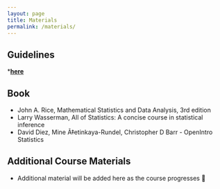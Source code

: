 ```yaml
---
layout: page
title: Materials
permalink: /materials/
---
```


## Guidelines
*[**here**](https://drive.google.com/file/d/1XwXDNJSL_0sMo4831qzYzOLRu2KPAD7N/view?usp=sharing)
## Book

* John A. Rice, Mathematical Statistics and Data Analysis, 3rd edition 
* Larry Wasserman, All of Statistics: A concise course in statistical inference
* David Diez, Mine Ã‡etinkaya-Rundel, Christopher D Barr - OpenIntro Statistics

## Additional Course Materials

* Additional material will be added here as the course progresses 💯
